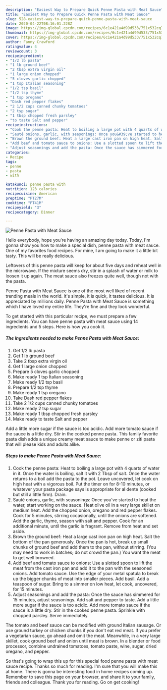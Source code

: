 ```yaml
---
description: "Easiest Way to Prepare Quick Penne Pasta with Meat Sauce"
title: "Easiest Way to Prepare Quick Penne Pasta with Meat Sauce"
slug: 528-easiest-way-to-prepare-quick-penne-pasta-with-meat-sauce
date: 2020-04-22T08:16:01.228Z
image: https://img-global.cpcdn.com/recipes/6c1e421a4d99d533/751x532cq70/penne-pasta-with-meat-sauce-recipe-main-photo.jpg
thumbnail: https://img-global.cpcdn.com/recipes/6c1e421a4d99d533/751x532cq70/penne-pasta-with-meat-sauce-recipe-main-photo.jpg
cover: https://img-global.cpcdn.com/recipes/6c1e421a4d99d533/751x532cq70/penne-pasta-with-meat-sauce-recipe-main-photo.jpg
author: Fanny Crawford
ratingvalue: 4
reviewcount: 3
recipeingredient:
- "1/2 lb pasta"
- "1 lb ground beef"
- "2 tbsp extra virgin oil"
- "1 large onion chopped"
- "5 cloves garlic chopped"
- "1 tsp Italian seasoning"
- "1/2 tsp basil"
- "1/2 tsp thyme"
- "1 tsp oregano"
- "Dash red pepper flakes"
- "2 1/2 cups canned chunky tomatoes"
- "2 tsp sugar"
- "1 tbsp chopped fresh parsley"
- "to taste Salt and pepper"
recipeinstructions:
- "Cook the penne pasta: Heat to boiling a large pot with 4 quarts of water in it. Once the water is boiling, salt it with 2 Tbsp of salt. Once the water returns to a boil add the pasta to the pot. Leave uncovered, let cook on high heat with a vigorous boil. Put the timer on for 8-10 minutes, or whatever your pasta package says is appropriate for al dente (cooked but still a little firm). Drain."
- "Sauté onions, garlic, with seasonings: Once you&#39;ve started to heat the water, start working on the sauce. Heat olive oil in a very large skillet on medium heat. Add the chopped onion, oregano and red pepper flakes. Cook for 5 minutes, stirring occasionally, until the onions are softened. Add the garlic, thyme, season with salt and pepper. Cook for an additional minute, until the garlic is fragrant. Remove from heat and set aside."
- "Brown the ground beef: Heat a large cast iron pan on high heat. Salt the bottom of the pan generously. Once the pan is hot, break up small chunks of ground beef and add them to the pan, without stirring. (You may need to work in batches; do not crowd the pan.) You want the meat to get well browned."
- "Add beef and tomato sauce to onions: Use a slotted spoon to lift the meat from the cast iron pan and add it to the pan with the seasoned onions. Add tomato sauce. Use the edge of your metal spatula to break up the bigger chunks of meat into smaller pieces. Add basil. Add a teaspoon of sugar. Bring to a simmer on low heat, let cook, uncovered, for 15 minutes."
- "Adjust seasonings and add the pasta: Once the sauce has simmered for 15 minutes, adjust seasonings. Add salt and pepper to taste. Add a little more sugar if the sauce is too acidic. Add more tomato sauce if the sauce is a little dry. Stir in the cooked penne pasta. Sprinkle with chopped parsley. Serve immediately."
categories:
- Recipe
tags:
- penne
- pasta
- with

katakunci: penne pasta with 
nutrition: 123 calories
recipecuisine: American
preptime: "PT27M"
cooktime: "PT41M"
recipeyield: "3"
recipecategory: Dinner

---
```



![Penne Pasta with Meat Sauce](https://img-global.cpcdn.com/recipes/6c1e421a4d99d533/751x532cq70/penne-pasta-with-meat-sauce-recipe-main-photo.jpg)

Hello everybody, hope you're having an amazing day today. Today, I'm gonna show you how to make a special dish, penne pasta with meat sauce. One of my favorites food recipes. For mine, I am going to make it a little bit tasty. This will be really delicious.

Leftovers of this penne pasta will keep for about five days and reheat well in the microwave. If the mixture seems dry, stir in a splash of water or milk to loosen it up again. The meat sauce also freezes quite well, though not with the pasta.

Penne Pasta with Meat Sauce is one of the most well liked of recent trending meals in the world. It's simple, it is quick, it tastes delicious. It is appreciated by millions daily. Penne Pasta with Meat Sauce is something which I have loved my entire life. They're fine and they look wonderful.


To get started with this particular recipe, we must prepare a few ingredients. You can have penne pasta with meat sauce using 14 ingredients and 5 steps. Here is how you cook it.

<!--inarticleads1-->

##### The ingredients needed to make Penne Pasta with Meat Sauce:

1. Get 1/2 lb pasta
1. Get 1 lb ground beef
1. Take 2 tbsp extra virgin oil
1. Get 1 large onion chopped
1. Prepare 5 cloves garlic chopped
1. Make ready 1 tsp Italian seasoning
1. Make ready 1/2 tsp basil
1. Prepare 1/2 tsp thyme
1. Make ready 1 tsp oregano
1. Take Dash red pepper flakes
1. Take 2 1/2 cups canned chunky tomatoes
1. Make ready 2 tsp sugar
1. Make ready 1 tbsp chopped fresh parsley
1. Make ready to taste Salt and pepper


Add a little more sugar if the sauce is too acidic. Add more tomato sauce if the sauce is a little dry. Stir in the cooked penne pasta. This family favorite pasta dish adds a unique creamy meat sauce to make penne or ziti pasta that will please kids and adults alike. 

<!--inarticleads2-->

##### Steps to make Penne Pasta with Meat Sauce:

1. Cook the penne pasta: Heat to boiling a large pot with 4 quarts of water in it. Once the water is boiling, salt it with 2 Tbsp of salt. Once the water returns to a boil add the pasta to the pot. Leave uncovered, let cook on high heat with a vigorous boil. Put the timer on for 8-10 minutes, or whatever your pasta package says is appropriate for al dente (cooked but still a little firm). Drain.
1. Sauté onions, garlic, with seasonings: Once you&#39;ve started to heat the water, start working on the sauce. Heat olive oil in a very large skillet on medium heat. Add the chopped onion, oregano and red pepper flakes. Cook for 5 minutes, stirring occasionally, until the onions are softened. Add the garlic, thyme, season with salt and pepper. Cook for an additional minute, until the garlic is fragrant. Remove from heat and set aside.
1. Brown the ground beef: Heat a large cast iron pan on high heat. Salt the bottom of the pan generously. Once the pan is hot, break up small chunks of ground beef and add them to the pan, without stirring. (You may need to work in batches; do not crowd the pan.) You want the meat to get well browned.
1. Add beef and tomato sauce to onions: Use a slotted spoon to lift the meat from the cast iron pan and add it to the pan with the seasoned onions. Add tomato sauce. Use the edge of your metal spatula to break up the bigger chunks of meat into smaller pieces. Add basil. Add a teaspoon of sugar. Bring to a simmer on low heat, let cook, uncovered, for 15 minutes.
1. Adjust seasonings and add the pasta: Once the sauce has simmered for 15 minutes, adjust seasonings. Add salt and pepper to taste. Add a little more sugar if the sauce is too acidic. Add more tomato sauce if the sauce is a little dry. Stir in the cooked penne pasta. Sprinkle with chopped parsley. Serve immediately.


The tomato and beef sauce can be modified with ground Italian sausage. Or use ground turkey or chicken chunks if you don&#39;t eat red meat. If you prefer a vegetarian sauce, go ahead and omit the meat. Meanwhile, in a very large skillet, cook ground beef and onion until meat is brown. In a blender or food processor, combine undrained tomatoes, tomato paste, wine, sugar, dried oregano, and pepper. 

So that's going to wrap this up for this special food penne pasta with meat sauce recipe. Thanks so much for reading. I'm sure that you will make this at home. There is gonna be interesting food in home recipes coming up. Remember to save this page on your browser, and share it to your family, friends and colleague. Thank you for reading. Go on get cooking!
